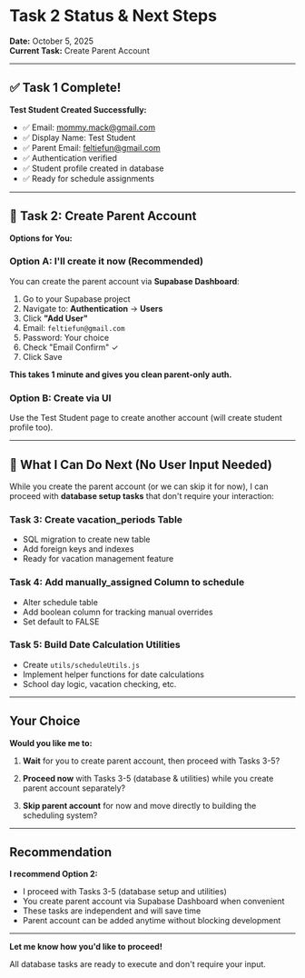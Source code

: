 # Task 2 Status & Next Steps

**Date:** October 5, 2025  
**Current Task:** Create Parent Account

---

## ✅ Task 1 Complete!

**Test Student Created Successfully:**
- ✅ Email: mommy.mack@gmail.com
- ✅ Display Name: Test Student
- ✅ Parent Email: feltiefun@gmail.com
- ✅ Authentication verified
- ✅ Student profile created in database
- ✅ Ready for schedule assignments

---

## 🔄 Task 2: Create Parent Account

**Options for You:**

### Option A: I'll create it now (Recommended)
You can create the parent account via **Supabase Dashboard**:
1. Go to your Supabase project
2. Navigate to: **Authentication** → **Users**
3. Click **"Add User"**
4. Email: `feltiefun@gmail.com`
5. Password: Your choice
6. Check "Email Confirm" ✓
7. Click Save

**This takes 1 minute and gives you clean parent-only auth.**

### Option B: Create via UI
Use the Test Student page to create another account (will create student profile too).

---

## 🚀 What I Can Do Next (No User Input Needed)

While you create the parent account (or we can skip it for now), I can proceed with **database setup tasks** that don't require your interaction:

### Task 3: Create vacation_periods Table
- SQL migration to create new table
- Add foreign keys and indexes
- Ready for vacation management feature

### Task 4: Add manually_assigned Column to schedule
- Alter schedule table
- Add boolean column for tracking manual overrides
- Set default to FALSE

### Task 5: Build Date Calculation Utilities
- Create `utils/scheduleUtils.js`
- Implement helper functions for date calculations
- School day logic, vacation checking, etc.

---

## Your Choice

**Would you like me to:**

1. **Wait** for you to create parent account, then proceed with Tasks 3-5?

2. **Proceed now** with Tasks 3-5 (database & utilities) while you create parent account separately?

3. **Skip parent account** for now and move directly to building the scheduling system?

---

## Recommendation

**I recommend Option 2:**
- I proceed with Tasks 3-5 (database setup and utilities)
- You create parent account via Supabase Dashboard when convenient
- These tasks are independent and will save time
- Parent account can be added anytime without blocking development

---

**Let me know how you'd like to proceed!**

All database tasks are ready to execute and don't require your input.
